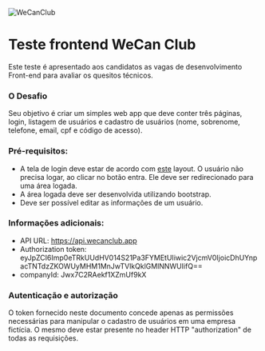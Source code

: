 ![WeCanClub](https://rh.wecanclub.app/static/media/logo.68cbf953.png)

# Teste frontend WeCan Club
Este teste é apresentado aos candidatos as vagas de desenvolvimento Front-end para avaliar os quesitos técnicos.

### O Desafio
Seu objetivo é criar um simples web app que deve conter três páginas, login, listagem de usuários e cadastro de usuários (nome, sobrenome, telefone, email, cpf e código de acesso).

### Pré-requisitos: 
 - A tela de login deve estar de acordo com [este](https://xd.adobe.com/view/fee42313-ac94-4459-95cf-9dc9eef258f7-abb7/) layout. O usuário não precisa logar,
 ao clicar no botão entra. Ele deve ser redirecionado para uma área logada.
 - A área logada deve ser desenvolvida utilizando bootstrap.
 - Deve ser possível editar as informações de um usuário.
 
 ### Informações adicionais:
  - API URL: https://api.wecanclub.app
  - Authorization token: eyJpZCI6Imp0eTRkUUdHV014S21Pa3FYMEtUIiwic2VjcmV0IjoicDhUYnpacTNTdzZKOWUyMHM1MnJwTVlkQklGMlNNWUIifQ==
  - companyId: Jwx7C2RAekf1XZmUf9kX
  
 ### Autenticação e autorização
 O token fornecido neste documento concede apenas as permissões necessárias para manipular o cadastro de usuários em uma empresa fictícia. O mesmo deve estar presente no header HTTP "authorization" de todas as requisições.
 
